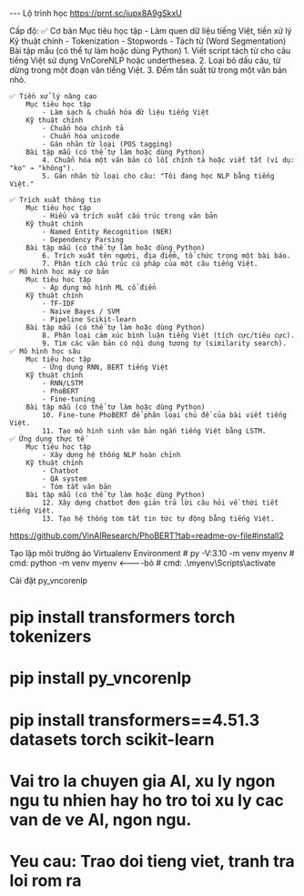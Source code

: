--- Lộ trình học
https://prnt.sc/iupx8A9gSkxU


Cấp độ:
	✅ Cơ bản
		Mục tiêu học tập
			- Làm quen dữ liệu tiếng Việt, tiền xử lý
		Kỹ thuật chính
			- Tokenization
			- Stopwords
			- Tách từ (Word Segmentation)
		Bài tập mẫu (có thể tự làm hoặc dùng Python)
			1. Viết script tách từ cho câu tiếng Việt sử dụng VnCoreNLP hoặc underthesea.
			2. Loại bỏ dấu câu, từ dừng trong một đoạn văn tiếng Việt.
			3. Đếm tần suất từ trong một văn bản nhỏ.

	✅ Tiền xử lý nâng cao
		Mục tiêu học tập
			- Làm sạch & chuẩn hóa dữ liệu tiếng Việt
		Kỹ thuật chính
			- Chuẩn hóa chính tả
			- Chuẩn hóa unicode
			- Gán nhãn từ loại (POS tagging)
		Bài tập mẫu (có thể tự làm hoặc dùng Python)
			4. Chuẩn hóa một văn bản có lỗi chính tả hoặc viết tắt (ví dụ: "ko" → "không").
			5. Gán nhãn từ loại cho câu: "Tôi đang học NLP bằng tiếng Việt."

	✅ Trích xuất thông tin
		Mục tiêu học tập
			- Hiểu và trích xuất cấu trúc trong văn bản
		Kỹ thuật chính
			- Named Entity Recognition (NER)
			- Dependency Parsing
		Bài tập mẫu (có thể tự làm hoặc dùng Python)
			6. Trích xuất tên người, địa điểm, tổ chức trong một bài báo.
			7. Phân tích cấu trúc cú pháp của một câu tiếng Việt.		
	✅ Mô hình học máy cơ bản
		Mục tiêu học tập
			- Áp dụng mô hình ML cổ điển
		Kỹ thuật chính
			- TF-IDF
			- Naive Bayes / SVM
			- Pipeline Scikit-learn		
		Bài tập mẫu (có thể tự làm hoặc dùng Python)
			8. Phân loại cảm xúc bình luận tiếng Việt (tích cực/tiêu cực).
			9. Tìm các văn bản có nội dung tương tự (similarity search).
	✅ Mô hình học sâu
		Mục tiêu học tập
			- Ứng dụng RNN, BERT tiếng Việt
		Kỹ thuật chính
			- RNN/LSTM
			- PhoBERT
			- Fine-tuning
		Bài tập mẫu (có thể tự làm hoặc dùng Python)
			10. Fine-tune PhoBERT để phân loại chủ đề của bài viết tiếng Việt.
			11. Tạo mô hình sinh văn bản ngắn tiếng Việt bằng LSTM.
	✅ Ứng dụng thực tế
		Mục tiêu học tập
			- Xây dựng hệ thống NLP hoàn chỉnh
		Kỹ thuật chính
			- Chatbot
			- QA system
			- Tóm tắt văn bản
		Bài tập mẫu (có thể tự làm hoặc dùng Python)
			12. Xây dựng chatbot đơn giản trả lời câu hỏi về thời tiết tiếng Việt.
			13. Tạo hệ thống tóm tắt tin tức tự động bằng tiếng Việt.

			
https://github.com/VinAIResearch/PhoBERT?tab=readme-ov-file#install2

Tạo lập môi trường ảo Virtualenv Environment
	# py -V:3.10 -m venv myenv
  	# cmd: python -m venv myenv <----bỏ
  	# cmd: .\myenv\Scripts\activate

Cài đặt py_vncorenlp
# pip install transformers torch tokenizers
# pip install py_vncorenlp
# pip install transformers==4.51.3 datasets torch scikit-learn


# Vai tro la chuyen gia AI, xu ly ngon ngu tu nhien hay ho tro toi xu ly cac van de ve AI, ngon ngu.
# Yeu cau: Trao doi tieng viet, tranh tra loi rom ra


